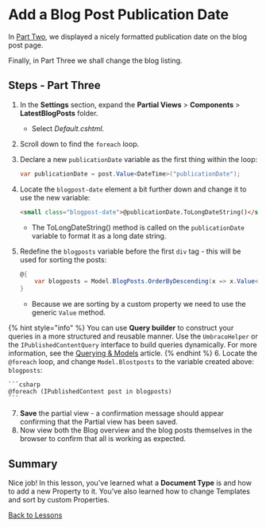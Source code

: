 # Add a Blog Post Publication Date

In [Part Two](part-2.md), we displayed a nicely formatted publication date on the blog post page.

Finally, in Part Three we shall change the blog listing.

## Steps - Part Three

1. In the **Settings** section, expand the **Partial Views** > **Components** > **LatestBlogPosts** folder.

    * Select *Default.cshtml*.

2. Scroll down to find the `foreach` loop.
3. Declare a new `publicationDate` variable as the first thing within the loop:

    ```csharp
    var publicationDate = post.Value<DateTime>("publicationDate");
    ```

4. Locate the `blogpost-date` element a bit further down and change it to use the new variable:

    ```html
    <small class="blogpost-date">@publicationDate.ToLongDateString()</small>
    ```

    * The ToLongDateString() method is called on the `publicationDate` variable to format it as a long date string.

5. Redefine the `blogposts` variable before the first `div` tag - this will be used for sorting the posts:

    ```csharp
    @{
        var blogposts = Model.BlogPosts.OrderByDescending(x => x.Value<DateTime>("publicationDate")).ToList();
    }
    ```

    * Because we are sorting by a custom property we need to use the generic `Value` method.
    
{% hint style="info" %}
You can use **Query builder** to construct your queries in a more structured and reusable manner. Use the `UmbracoHelper` or the `IPublishedContentQuery` interface to build queries dynamically. For more information, see the [Querying & Models](https://docs.umbraco.com/umbraco-cms/reference/querying) article.
{% endhint %}
6. Locate the `@foreach` loop, and change `Model.Blostposts` to the variable created above: `blogposts`:

    ```csharp
    @foreach (IPublishedContent post in blogposts)
    ```

7. **Save** the partial view - a confirmation message should appear confirming that the Partial view has been saved.
8. Now view both the Blog overview and the blog posts themselves in the browser to confirm that all is working as expected.

## Summary

Nice job! In this lesson, you've learned what a **Document Type** is and how to add a new Property to it. You've also learned how to change Templates and sort by custom Properties.

[Back to Lessons](../README.md)
